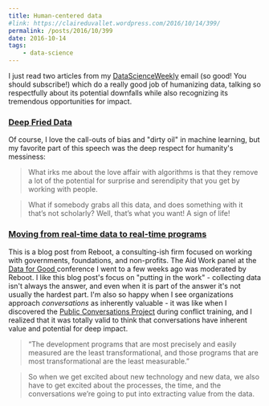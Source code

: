 ```yaml
---
title: Human-centered data
#link: https://claireduvallet.wordpress.com/2016/10/14/399/
permalink: /posts/2016/10/399
date: 2016-10-14
tags:
    - data-science
---
```



I just read two articles from my [DataScienceWeekly](http://www.datascienceweekly.org/) email (so good! You should subscribe!) which do a really good job of humanizing data, talking so respectfully about its potential downfalls while also recognizing its tremendous opportunities for impact.

### [Deep Fried Data](http://idlewords.com/talks/deep_fried_data.htm)

Of course, I love the call-outs of bias and "dirty oil" in machine learning, but my favorite part of this speech was the deep respect for humanity's messiness:

> What irks me about the love affair with algorithms is that they remove a lot of the potential for surprise and serendipity that you get by working with people.

> What if somebody grabs all this data, and does something with it that’s not scholarly? Well, that’s what you want! A sign of life!

### [Moving from real-time data to real-time programs](http://reboot.org/2016/10/12/longreads-moving-real-time-data-real-time-programs/)

This is a blog post from Reboot, a consulting-ish firm focused on working with governments, foundations, and non-profits. The Aid Work panel at the [Data for Good ](/posts/2016/10/data-for-good-exchange-bloomberg)conference I went to a few weeks ago was moderated by Reboot. I like this blog post's focus on "putting in the work" - collecting data isn't always the answer, and even when it is part of the answer it's not usually the hardest part. I'm also so happy when I see organizations approach _conversations_ as inherently valuable - it was like when I discovered the [Public Conversations Project](http://www.whatisessential.org/) during conflict training, and I realized that it was totally valid to think that conversations have inherent value and potential for deep impact.

> “The development programs that are most precisely and easily measured are the least transformational, and those programs that are most transformational are the least measurable.”

> So when we get excited about new technology and new data, we also have to get excited about the processes, the time, and the conversations we’re going to put into extracting value from the data.
